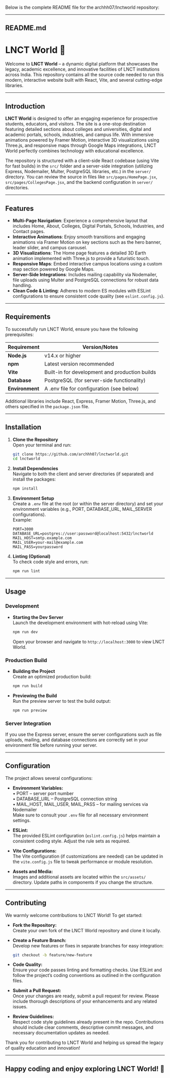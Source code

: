 Below is the complete README file for the archhh07/lnctworld repository:

------------------------------------------------------------
README.md
------------------------------------------------------------
# LNCT World 🚀

Welcome to **LNCT World** – a dynamic digital platform that showcases the legacy, academic excellence, and innovative facilities of LNCT institutions across India. This repository contains all the source code needed to run this modern, interactive website built with React, Vite, and several cutting-edge libraries.

---

## Introduction

**LNCT World** is designed to offer an engaging experience for prospective students, educators, and visitors. The site is a one-stop destination featuring detailed sections about colleges and universities, digital and academic portals, schools, industries, and campus life. With immersive animations powered by Framer Motion, interactive 3D visualizations using Three.js, and responsive maps through Google Maps integrations, LNCT World perfectly combines technology with educational excellence.

The repository is structured with a client-side React codebase (using Vite for fast builds) in the `src/` folder and a server-side integration (utilizing Express, Nodemailer, Multer, PostgreSQL libraries, etc.) in the `server/` directory. You can review the source in files like `src/pages/HomePage.jsx`, `src/pages/CollegesPage.jsx`, and the backend configuration in `server/` directories.

---

## Features

- **Multi-Page Navigation**: Experience a comprehensive layout that includes Home, About, Colleges, Digital Portals, Schools, Industries, and Contact pages.
- **Interactive Animations**: Enjoy smooth transitions and engaging animations via Framer Motion on key sections such as the hero banner, leader slider, and campus carousel.
- **3D Visualizations**: The Home page features a detailed 3D Earth animation implemented with Three.js to provide a futuristic touch.
- **Responsive Maps**: Embed interactive campus locations using a custom map section powered by Google Maps.
- **Server-Side Integrations**: Includes mailing capability via Nodemailer, file uploads using Multer and PostgreSQL connections for robust data handling.
- **Clean Code & Linting**: Adheres to modern ES modules with ESLint configurations to ensure consistent code quality (see `eslint.config.js`).

---

## Requirements

To successfully run LNCT World, ensure you have the following prerequisites:

| Requirement        | Version/Notes                                   |
| ------------------ | ----------------------------------------------- |
| **Node.js**        | v14.x or higher                                 |
| **npm**            | Latest version recommended                      |
| **Vite**           | Built-in for development and production builds  |
| **Database**       | PostgreSQL (for server-side functionality)      |
| **Environment**    | A .env file for configuration (see below)       |

Additional libraries include React, Express, Framer Motion, Three.js, and others specified in the `package.json` file.

---

## Installation

1. **Clone the Repository**  
   Open your terminal and run:  
   ```bash
   git clone https://github.com/archhh07/lnctworld.git
   cd lnctworld
   ```

2. **Install Dependencies**  
   Navigate to both the client and server directories (if separated) and install the packages:  
   ```bash
   npm install
   ```

3. **Environment Setup**  
   Create a `.env` file at the root (or within the server directory) and set your environment variables (e.g., PORT, DATABASE_URL, MAIL_SERVER configurations).  
   Example:  
   ```env
   PORT=3000
   DATABASE_URL=postgres://user:password@localhost:5432/lnctworld
   MAIL_HOST=smtp.example.com
   MAIL_USER=your-mail@example.com
   MAIL_PASS=yourpassword
   ```

4. **Linting (Optional)**  
   To check code style and errors, run:  
   ```bash
   npm run lint
   ```

---

## Usage

### Development

- **Starting the Dev Server**  
  Launch the development environment with hot-reload using Vite:  
  ```bash
  npm run dev
  ```
  Open your browser and navigate to `http://localhost:3000` to view LNCT World.

### Production Build

- **Building the Project**  
  Create an optimized production build:  
  ```bash
  npm run build
  ```
- **Previewing the Build**  
  Run the preview server to test the build output:  
  ```bash
  npm run preview
  ```

### Server Integration

If you use the Express server, ensure the server configurations such as file uploads, mailing, and database connections are correctly set in your environment file before running your server.

---

## Configuration

The project allows several configurations:

- **Environment Variables:**  
  • PORT – server port number  
  • DATABASE_URL – PostgreSQL connection string  
  • MAIL_HOST, MAIL_USER, MAIL_PASS – for mailing services via Nodemailer  
  Make sure to consult your `.env` file for all necessary environment settings.

- **ESLint:**  
  The provided ESLint configuration (`eslint.config.js`) helps maintain a consistent coding style. Adjust the rule sets as required.

- **Vite Configurations:**  
  The Vite configuration (if customizations are needed) can be updated in the `vite.config.js` file to tweak performance or module resolution.

- **Assets and Media:**  
  Images and additional assets are located within the `src/assets/` directory. Update paths in components if you change the structure.

---

## Contributing

We warmly welcome contributions to LNCT World! To get started:

- **Fork the Repository:**  
  Create your own fork of the LNCT World repository and clone it locally.

- **Create a Feature Branch:**  
  Develop new features or fixes in separate branches for easy integration:  
  ```bash
  git checkout -b feature/new-feature
  ```

- **Code Quality:**  
  Ensure your code passes linting and formatting checks. Use ESLint and follow the project’s coding conventions as outlined in the configuration files.

- **Submit a Pull Request:**  
  Once your changes are ready, submit a pull request for review. Please include thorough descriptions of your enhancements and any related issues.

- **Review Guidelines:**  
  Respect code style guidelines already present in the repo. Contributions should include clear comments, descriptive commit messages, and necessary documentation updates as needed.

Thank you for contributing to LNCT World and helping us spread the legacy of quality education and innovation!

------------------------------------------------------------
Happy coding and enjoy exploring LNCT World! 🎉
------------------------------------------------------------

